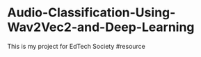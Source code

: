 # Audio-Classification-Using-Wav2Vec2-and-Deep-Learning
This is my project for EdTech Society
#resource
